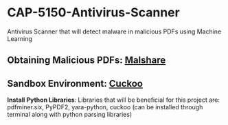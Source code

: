# CAP-5150-Antivirus-Scanner
Antivirus Scanner that will detect malware in malicious PDFs using Machine Learning

**Obtaining Malicious PDFs**:
[Malshare](https://malshare.com/)
-
**Sandbox Environment**:
[Cuckoo](https://cuckoosandbox.org/)
-
**Install Python Libraries**: 
Libraries that will be beneficial for this project are: pdfminer.six, PyPDF2, yara-python, cuckoo (can be installed through terminal along with python parsing libraries)
